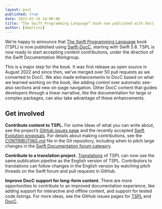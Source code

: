 ```yaml
---
layout: post
published: true
date: 2023-02-16 14:00:00
title: “The Swift Programming Language” book now published with DocC
author: [amartini]
---
```



We’re happy to announce that [The Swift Programming Language][tspl] book (TSPL) is now published using  [Swift-DocC][docc], starting with Swift 5.8.  TSPL is now ready to start accepting content contributions, under the direction of the Swift Documentation Workgroup.

This is a major step for the book.  It was first release as open source in August 2022 and since then, we’ve merged over 50 pull requests as we converted to DocC.  We also made enhancements to DocC based on what we learned working on the book, like adding control over automatic see-also sections and new on-page navigation. Other DocC content that guides developers through a linear narrative, like the documentation for large or complex packages, can also take advantage of these enhancements.

## Get involved

**Contribute content to TSPL.**
For some ideas of what you can write about, see the project’s [GitHub issues page][tspl-issues] and the recently accepted [Swift Evolution proposals][se].  For details about making contributions, see the [CONTRIBUTING.md][contrib] file in the Git repository, including when to pitch large changes in the [Swift Documentation forum category][forum].

**Contribute to a translation project.**
[Translations][translation] of TSPL can now use the same publication pipeline as the English version of TSPL.  Contributors to translations can follow changes in the English version by watching pitch threads on the Swift forum and pull requests in GitHub.

**Improve DocC support for long-form content.**
There are more opportunities to contribute to an improved documentation experience, like adding support for interactive and offline content, and support for tested code listings.  For more ideas, see the GitHub issues pages for [TSPL][tspl-issues] and [DocC][docc-issues].

[contrib]: https://github.com/apple/swift-book/blob/main/CONTRIBUTING.md
[docc-issues]: https://github.com/apple/swift-docc/issues
[docc]: https://github.com/apple/swift-docc
[forum]: https://forums.swift.org/c/92
[oss-tspl]: https://forums.swift.org/t/59989
[translation]: https://www.swift.org/documentation#translations
[tspl-issues]: https://github.com/apple/swift-book/milestone/2
[tspl]: https://docs.swift.org/swift-book/documentation/the-swift-programming-language/
[se]: https://www.swift.org/swift-evolution/

